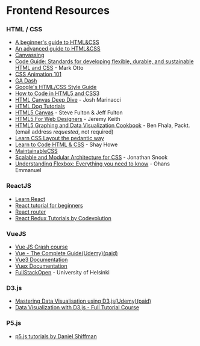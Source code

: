 # Frontend Resources

### HTML / CSS

* [A beginner's guide to HTML&CSS](http://learn.shayhowe.com/html-css/)
* [An advanced guide to HTML&CSS](http://learn.shayhowe.com/advanced-html-css/)
* [Canvassing](http://learnjs.io/canvassing/read)
* [Code Guide: Standards for developing flexible, durable, and sustainable HTML and CSS](http://mdo.github.io/code-guide/) - Mark Otto
* [CSS Animation 101](https://github.com/cssanimation/css-animation-101)
* [GA Dash](https://dash.generalassemb.ly)
* [Google's HTML/CSS Style Guide](https://google.github.io/styleguide/htmlcssguide.xml)
* [How to Code in HTML5 and CSS3](http://howtocodeinhtml.com)
* [HTML Canvas Deep Dive](http://joshondesign.com/p/books/canvasdeepdive/toc.html) - Josh Marinacci
* [HTML Dog Tutorials](http://www.htmldog.com)
* [HTML5 Canvas](http://chimera.labs.oreilly.com/books/1234000001654/index.html) - Steve Fulton & Jeff Fulton
* [HTML5 For Web Designers](http://html5forwebdesigners.com) - Jeremy Keith
* [HTML5 Graphing and Data Visualization Cookbook](https://www.packtpub.com/packt/free-ebook/html5-data-visualization-cookbook) - Ben Fhala, Packt. (email address *requested*, not required)
* [Learn CSS Layout the pedantic way](http://book.mixu.net/css/)
* [Learn to Code HTML & CSS](https://learn.shayhowe.com) - Shay Howe
* [MaintainableCSS](http://maintainablecss.com)
* [Scalable and Modular Architecture for CSS](https://smacss.com) - Jonathan Snook
* [Understanding Flexbox: Everything you need to know](https://ohansemmanuel.github.io/uf_download.html) - Ohans Emmanuel

### ReactJS

* [Learn React](https://scrimba.com/learn/learnreact)
* [React tutorial for beginners](https://www.youtube.com/watch?v=Ke90Tje7VS0)
* [React router](https://www.youtube.com/watch?v=Law7wfdg_ls)
* [React Redux Tutorials by Codevolution](https://www.youtube.com/watch?v=9boMnm5X9ak&list=PLC3y8-rFHvwheJHvseC3I0HuYI2f46oAK)

### VueJS

* [Vue JS Crash course](https://www.youtube.com/watch?v=Wy9q22isx3U)
* [Vue - The Complete Guide(Udemy)(paid)](https://www.udemy.com/course/vuejs-2-the-complete-guide/)
* [Vue3 Documentation](https://v3.vuejs.org/guide/introduction.html)
* [Vuex Documentation](https://vuex.vuejs.org/)
* [FullStackOpen](https://fullstackopen.com/en/) - University of Helsinki

### D3.js

* [Mastering Data Visualisation using D3.js(Udemy)(paid)](https://www.udemy.com/course/masteringd3js/)
* [Data Visualization with D3.js - Full Tutorial Course](https://www.youtube.com/watch?v=_8V5o2UHG0E)

### P5.js

* [p5.js tutorials by Daniel Shiffman](https://www.youtube.com/watch?v=8j0UDiN7my4&list=PLglp04UYZK_PrN6xWo_nJ-8kzyXDyFUwi)
